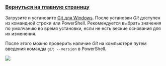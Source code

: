### [Вернуться на главную страницу](../readme.md)

Загрузите и установите [Git для Windows](https://git-scm.com/downloads). После установки _Git_ доступен из командной строки или PowerShell. Рекомендуется выбрать значения по умолчанию во время установки, если не есть веские основания для их изменения.

После этого можно проверить наличие _Git_ на компьютере путем введения команды `git --version` в PowerShell.

![](Screenshot_1.png)
